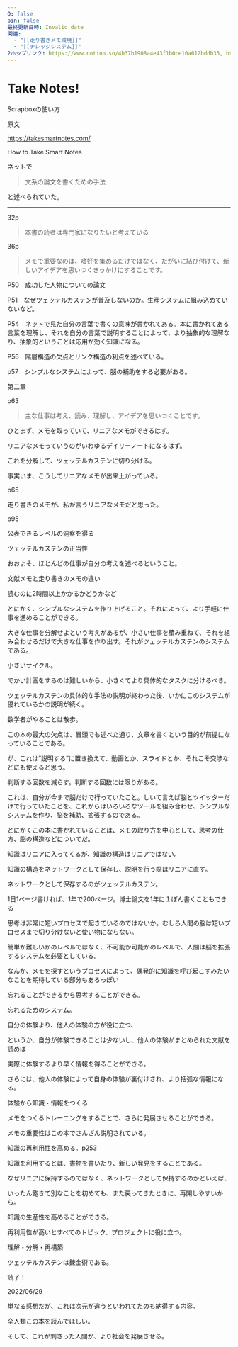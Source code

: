 ```yaml
---
Q: false
pin: false
最終更新日時: Invalid date
関連:
  - "[[走り書きメモ環境]]"
  - "[[ナレッジシステム]]"
2ホップリンク: https://www.notion.so/4b37b1908a4e43f1b0ce10a612bddb35, https://www.notion.so/9e149cc4e75744ba8873064637fa9099,https://www.notion.so/1381121f1cf68081bc88f4646e334abd, https://www.notion.so/1611121f1cf6809fbcf4fdd9a96984d5, https://www.notion.so/37dc6fa32cfe48cdb6ee6c64ce354faa, https://www.notion.so/3cd021df0fe5432db1eeb34ac96356ed, https://www.notion.so/4b37b1908a4e43f1b0ce10a612bddb35, https://www.notion.so/7722a553f91d46469988e480c373f571, https://www.notion.so/9e149cc4e75744ba8873064637fa9099, https://www.notion.so/a27b512127ec4b5b9b9d5dfd96794848, https://www.notion.so/c161cce97afe49788090b1d3a76fa2ba, https://www.notion.so/c670108ea7bf43cf863b8e0e7601ca28
---
```

# Take Notes!

Scrapboxの使い方

原文

https://takesmartnotes.com/

How to Take Smart Notes

ネットで

>文系の論文を書くための手法

と述べられていた。

  

---

32p

> 本書の読者は専門家になりたいと考えている

36p

> メモで重要なのは、嗜好を集めるだけではなく、たがいに結び付けて、新しいアイデアを思いつくきっかけにすることです。

P50　成功した人物についての論文

P51　なぜツェッテルカステンが普及しないのか。生産システムに組み込めていないなど。

P54　ネットで見た自分の言葉で書くの意味が書かれてある。本に書かれてある言葉を理解し、それを自分の言葉で説明することによって、より抽象的な理解なり、抽象的ということは応用が効く知識になる。

P56　階層構造の欠点とリンク構造の利点を述べている。

p57　シンプルなシステムによって、脳の補助をする必要がある。

第二章

p63

> 主な仕事は考え、読み、理解し、アイデアを思いつくことです。

ひとまず、メモを取っていて、リニアなメモができるはず。

リニアなメモっていうのがいわゆるデイリーノートになるはず。

これを分解して、ツェッテルカステンに切り分ける。

事実いま、こうしてリニアなメモが出来上がっている。

p65

走り書きのメモが、私が言うリニアなメモだと思った。

p95

公表できるレベルの洞察を得る

ツェッテルカステンの正当性

おおよそ、ほとんどの仕事が自分の考えを述べるということ。

文献メモと走り書きのメモの違い

読むのに2時間以上かかるかどうかなど

とにかく、シンプルなシステムを作り上げること。それによって、より手軽に仕事を進めることができる。

大きな仕事を分解せよという考えがあるが、小さい仕事を積み重ねて、それを組み合わせるだけで大きな仕事を作り出す。それがツェッテルカステンのシステムである。

小さいサイクル。

でかい計画をするのは難しいから、小さくてより具体的なタスクに分けるべき。

ツェッテルカステンの具体的な手法の説明が終わった後、いかにこのシステムが優れているかの説明が続く。

数学者がやることは散歩。

この本の最大の欠点は、冒頭でも述べた通り、文章を書くという目的が前提になっていることである。

が、これは”説明する”に置き換えて、動画とか、スライドとか、それこそ交渉などにも使えると思う。

判断する回数を減らす。判断する回数には限りがある。

これは、自分が今まで脳だけで行っていたこと。しいて言えば脳とツイッターだけで行っていたことを、これからはいろいろなツールを組み合わせ、シンプルなシステムを作り、脳を補助、拡張するのである。

とにかくこの本に書かれていることは、メモの取り方を中心として、思考の仕方、脳の構造などについてだ。

知識はリニアに入ってくるが、知識の構造はリニアではない。

知識の構造をネットワークとして保存し、説明を行う際はリニアに直す。

ネットワークとして保存するのがツェッテルカステン。

1日1ページ書ければ、1年で200ページ。博士論文を1年に１ぽん書くこともできる

思考は非常に短いプロセスで起きているのではないか。むしろ人間の脳は短いプロセスまで切り分けないと使い物にならない。

簡単か難しいかのレベルではなく、不可能か可能かのレベルで、人間は脳を拡張するシステムを必要としている。

なんか、メモを探すというプロセスによって、偶発的に知識を呼び起こすみたいなことを期待している部分もあるっぽい

忘れることができるから思考することができる。

忘れるためのシステム。

自分の体験より、他人の体験の方が役に立つ、

というか、自分が体験できることは少ないし、他人の体験がまとめられた文献を読めば

実際に体験するより早く情報を得ることができる。

さらには、他人の体験によって自身の体験が裏付けされ、より括弧な情報になる。

体験から知識・情報をつくる

メモをつくるトレーニングをすることで、さらに発展させることができる。

メモの重要性はこの本でさんざん説明されている。

知識の再利用性を高める。p253

知識を利用するとは、書物を書いたり、新しい発見をすることである。

なぜリニアに保持するのではなく、ネットワークとして保持するのかといえば、

いったん飽きて別なことを初めても、また戻ってきたときに、再開しやすいから。

知識の生産性を高めることができる。

再利用性が高いとすべてのトピック、プロジェクトに役に立つ。

理解・分解・再構築

ツェッテルカステンは錬金術である。

読了！

2022/06/29

単なる感想だが、これは次元が違うといわれてたのも納得する内容。

全人類この本を読んでほしい。

そして、これが刺さった人間が、より社会を発展させる。